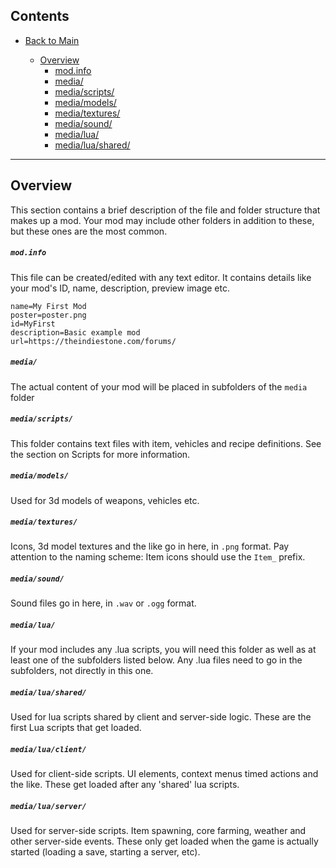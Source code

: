 ## Contents
* [Back to Main](../../..)

  * [Overview](#overview)
    * [mod.info](#modinfo)
    * [media/](#media)
    * [media/scripts/](#mediascripts)
    * [media/models/](#mediamodels)
    * [media/textures/](#mediatextures)
    * [media/sound/](#mediasound)
    * [media/lua/](#medialua)
    * [media/lua/shared/](#medialuashared)

----------------------------------------
## Overview
This section contains a brief description of the file and folder structure that makes up a mod. Your mod may include other folders in addition to these, but these ones are the most common.

##### ```mod.info```
This file can be created/edited with any text editor. It contains details like your mod's ID, name, description, preview image etc.
```
name=My First Mod
poster=poster.png
id=MyFirst
description=Basic example mod
url=https://theindiestone.com/forums/
```

##### ```media/```
The actual content of your mod will be placed in subfolders of the `media` folder

##### ```media/scripts/```
This folder contains text files with item, vehicles and recipe definitions. See the section on Scripts for more information.

##### ```media/models/```
Used for 3d models of weapons, vehicles etc.

##### ```media/textures/```
Icons, 3d model textures and the like go in here, in `.png` format. Pay attention to the naming scheme: Item icons should use the `Item_` prefix.

##### ```media/sound/```
Sound files go in here, in `.wav` or `.ogg` format.

##### ```media/lua/```
If your mod includes any .lua scripts, you will need this folder as well as at least one of the subfolders listed below. Any .lua files need to go in the subfolders, not directly in this one.

##### ```media/lua/shared/```
Used for lua scripts shared by client and server-side logic. These are the first Lua scripts that get loaded.

##### ```media/lua/client/```
Used for client-side scripts. UI elements, context menus timed actions and the like. These get loaded after any 'shared' lua scripts.

##### ```media/lua/server/```
Used for server-side scripts. Item spawning, core farming, weather and other server-side events. These only get loaded when the game is actually started (loading a save, starting a server, etc).

